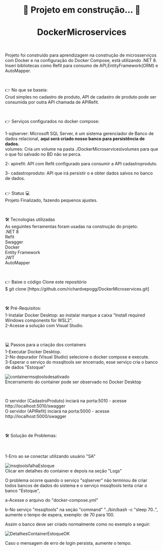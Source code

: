 <h1 align="center">🚧 Projeto em construção... 🚧</h1>

<h1 align="center">DockerMicroservices</h1> 

<br>
<p>Projeto foi construído para aprendizagem na construção de microsserviços com Docker e na configuração do Docker Compose, está utilizando .NET 8.
Inseri bibliotecas como Refit para consumo de API,EntityFramework(ORM) e AutoMapper.</p>
<br>

<p> 👉 No que se baseia:
<br>
Crud simples no cadastro de produto, API de cadastro de produto pode ser consumida por outra API chamada de APIRefit.</p>
<br>

<p>👉 Serviços configurados no docker compose:
<br>
<br>
1-sqlserver: Microsoft SQL Server, é um sistema gerenciador de Banco de dados relacional, <b>aqui será criado nosso banco para persistência de dados.</b>
<br>
volumes: Cria um volume na pasta ./DockerMicroservices\volumes para que o que foi salvado no BD não se perca.
<br> 

2- apirefit: API com Refit configurado para consumir a API cadastroproduto.
<br>

3- cadastroproduto: API que irá persistir o e obter dados salvos no banco de dados.
<br>
<br>
<p>👉 Status 💻
<br>
Projeto Finalizado, fazendo pequenos ajustes.</p>
<br>

<p>🛠 Tecnologias utilizadas
<br>
As seguintes ferramentas foram usadas na construção do projeto:
<br>
.NET 8
<br>
Refit
<br>
Swagger
<br>
Docker
<br>
Entity Framework
<br>
JWT
<br>
AutoMapper
</p>

<br>
<p>👉 Baixe o código
Clone este repositório
<br>
$ git clone [https://github.com/richardvepogg/DockerMicroservices.git]
</p>
<br>

<p>🛠 Pré-Requisitos:
<br>
1-Instalar Docker Desktop: ao instalar marque a caixa "Install required Windows components for WSL2".
<br>  
2-Acesse a solução com Visual Studio.</p>
<br>

<p>💻 Passos para a criação dos containers
<br>  
1-Executar Docker Desktop.
<br>  
2-No depurador (Visual Studio) selecione o docker compose e execute.
<br>  
3-Esperar o serviço do mssqltools ser encerrado, esse serviço cria o banco de dados "Estoque"
<br>
  
![containermsqtoolsdesativado](https://github.com/richardvepogg/DockerMicroservices/assets/34971908/6689093b-d90a-480c-9034-aceae314d54f)
<br>
Encerramento do container pode ser observado no Docker Desktop
</p>
<br>
<p>O servidor (CadastroProduto) inciará na porta:5010 - acesse http://localhost:5010/swagger
 
<br>  
O servidor (APIRefit) inciará na porta:5000 - acesse http://localhost:5000/swagger</p>
<br>

<p>🛠 Solução de Problemas:</p> 
<br>
<p>1-Erro ao se conectar utilizando usuário "SA"</p>

![msqtoolsfalhaEstoque](https://github.com/richardvepogg/DockerMicroservices/assets/34971908/0a6da006-ebbd-472d-8b54-7d2c73d07d04)
<br>
Clicar em detalhes do container e depois na seção "Logs"
<br>
<p>O problema ocorre quando o serviço "sqlserver" não terminou de criar todos bancos de dados do sistema e o serviço mssqltools tenta criar o banco "Estoque",
<br>
<p>a-Acesse o arquivo do "docker-compose.yml"</p>
<p>b-No serviço "mssqltools" na seção "command" "../bin/bash -c "sleep 70..", aumente o tempo de espera, exemplo: de 70 para 100.</p>
<p>Assim o banco deve ser criado normalmente como no exemplo a seguir:</p>

![DetalhesContainerEstoqueOK](https://github.com/richardvepogg/DockerMicroservices/assets/34971908/e8231b66-ee4c-48f1-b27d-124baae87098)

<p>Caso o mensagem de erro de login persista, aumente o tempo.<p>
